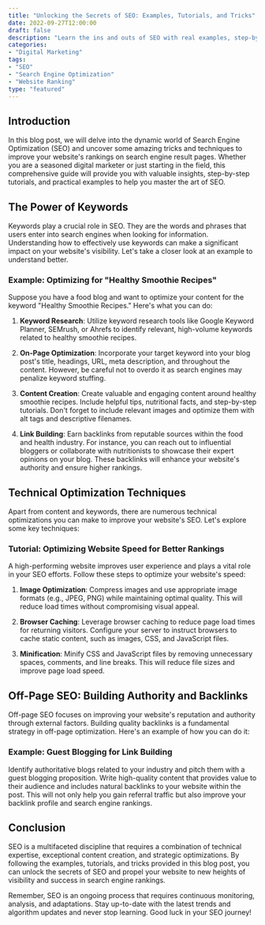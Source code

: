```yaml
--- 
title: "Unlocking the Secrets of SEO: Examples, Tutorials, and Tricks"
date: 2022-09-27T12:00:00
draft: false
description: "Learn the ins and outs of SEO with real examples, step-by-step tutorials, and valuable tricks to boost your website's visibility in search engine results."
categories: 
- "Digital Marketing"
tags: 
- "SEO"
- "Search Engine Optimization"
- "Website Ranking"
type: "featured"
---
```


## Introduction

In this blog post, we will delve into the dynamic world of Search Engine Optimization (SEO) and uncover some amazing tricks and techniques to improve your website's rankings on search engine result pages. Whether you are a seasoned digital marketer or just starting in the field, this comprehensive guide will provide you with valuable insights, step-by-step tutorials, and practical examples to help you master the art of SEO.

## The Power of Keywords

Keywords play a crucial role in SEO. They are the words and phrases that users enter into search engines when looking for information. Understanding how to effectively use keywords can make a significant impact on your website's visibility. Let's take a closer look at an example to understand better.

### Example: Optimizing for "Healthy Smoothie Recipes"

Suppose you have a food blog and want to optimize your content for the keyword "Healthy Smoothie Recipes." Here's what you can do:

1. **Keyword Research**: Utilize keyword research tools like Google Keyword Planner, SEMrush, or Ahrefs to identify relevant, high-volume keywords related to healthy smoothie recipes.

2. **On-Page Optimization**: Incorporate your target keyword into your blog post's title, headings, URL, meta description, and throughout the content. However, be careful not to overdo it as search engines may penalize keyword stuffing.

3. **Content Creation**: Create valuable and engaging content around healthy smoothie recipes. Include helpful tips, nutritional facts, and step-by-step tutorials. Don't forget to include relevant images and optimize them with alt tags and descriptive filenames.

4. **Link Building**: Earn backlinks from reputable sources within the food and health industry. For instance, you can reach out to influential bloggers or collaborate with nutritionists to showcase their expert opinions on your blog. These backlinks will enhance your website's authority and ensure higher rankings.

## Technical Optimization Techniques

Apart from content and keywords, there are numerous technical optimizations you can make to improve your website's SEO. Let's explore some key techniques:

### Tutorial: Optimizing Website Speed for Better Rankings

A high-performing website improves user experience and plays a vital role in your SEO efforts. Follow these steps to optimize your website's speed:

1. **Image Optimization**: Compress images and use appropriate image formats (e.g., JPEG, PNG) while maintaining optimal quality. This will reduce load times without compromising visual appeal.

2. **Browser Caching**: Leverage browser caching to reduce page load times for returning visitors. Configure your server to instruct browsers to cache static content, such as images, CSS, and JavaScript files.

3. **Minification**: Minify CSS and JavaScript files by removing unnecessary spaces, comments, and line breaks. This will reduce file sizes and improve page load speed.

## Off-Page SEO: Building Authority and Backlinks

Off-page SEO focuses on improving your website's reputation and authority through external factors. Building quality backlinks is a fundamental strategy in off-page optimization. Here's an example of how you can do it:

### Example: Guest Blogging for Link Building

Identify authoritative blogs related to your industry and pitch them with a guest blogging proposition. Write high-quality content that provides value to their audience and includes natural backlinks to your website within the post. This will not only help you gain referral traffic but also improve your backlink profile and search engine rankings.

## Conclusion

SEO is a multifaceted discipline that requires a combination of technical expertise, exceptional content creation, and strategic optimizations. By following the examples, tutorials, and tricks provided in this blog post, you can unlock the secrets of SEO and propel your website to new heights of visibility and success in search engine rankings.

Remember, SEO is an ongoing process that requires continuous monitoring, analysis, and adaptations. Stay up-to-date with the latest trends and algorithm updates and never stop learning. Good luck in your SEO journey!

